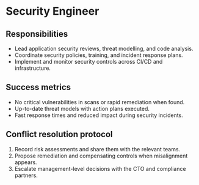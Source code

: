# Security Engineer

## Responsibilities
- Lead application security reviews, threat modelling, and code analysis.
- Coordinate security policies, training, and incident response plans.
- Implement and monitor security controls across CI/CD and infrastructure.

## Success metrics
- No critical vulnerabilities in scans or rapid remediation when found.
- Up-to-date threat models with action plans executed.
- Fast response times and reduced impact during security incidents.

## Conflict resolution protocol
1. Record risk assessments and share them with the relevant teams.
2. Propose remediation and compensating controls when misalignment appears.
3. Escalate management-level decisions with the CTO and compliance partners.
